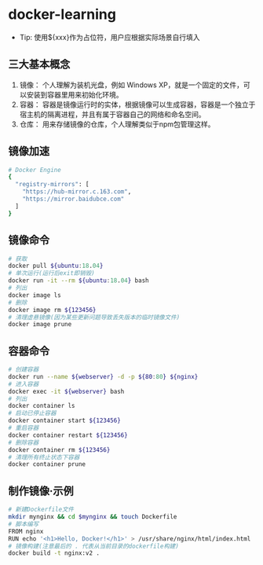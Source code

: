# docker-learning
- Tip: 使用${xxx}作为占位符，用户应根据实际场景自行填入
## 三大基本概念
1. 镜像： 个人理解为装机光盘，例如 Windows XP，就是一个固定的文件，可以安装到容器里用来初始化环境。
2. 容器： 容器是镜像运行时的实体，根据镜像可以生成容器，容器是一个独立于宿主机的隔离进程，并且有属于容器自己的网络和命名空间。
3. 仓库： 用来存储镜像的仓库，个人理解类似于npm包管理这样。

## 镜像加速
```sh
# Docker Engine
{
  "registry-mirrors": [
    "https://hub-mirror.c.163.com",
    "https://mirror.baidubce.com"
  ]
}
```
## 镜像命令
```sh
# 获取
docker pull ${ubuntu:18.04}
# 单次运行(运行后exit即销毁)
docker run -it --rm ${ubuntu:18.04} bash
# 列出
docker image ls
# 删除
docker image rm ${123456}
# 清理虚悬镜像(因为某些更新问题导致丢失版本的临时镜像文件)
docker image prune
```

## 容器命令
```sh
# 创建容器
docker run --name ${webserver} -d -p ${80:80} ${nginx}
# 进入容器
docker exec -it ${webserver} bash
# 列出
docker container ls
# 启动已停止容器
docker container start ${123456}
# 重启容器
docker container restart ${123456}
# 删除容器
docker container rm ${123456}
# 清理所有终止状态下容器
docker container prune
```

## 制作镜像·示例
```sh
# 新建Dockerfile文件
mkdir mynginx && cd $mynginx && touch Dockerfile
# 脚本编写
FROM nginx
RUN echo '<h1>Hello, Docker!</h1>' > /usr/share/nginx/html/index.html
# 镜像构建(注意最后的 . 代表从当前目录的dockerfile构建)
docker build -t nginx:v2 .
```
